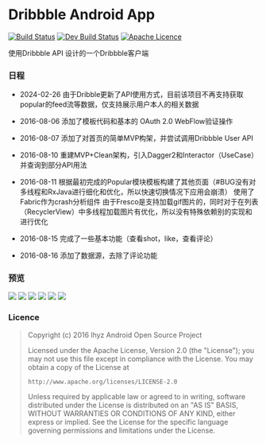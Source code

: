 # Dribbble Android App
[![Build Status](https://travis-ci.org/wylhyz/DribbbleApp.svg?branch=master)](https://travis-ci.org/wylhyz/DribbbleApp)
[![Dev Build Status](https://gitlab.com/wylhyz/DribbbleApp/badges/develope/build.svg)](https://gitlab.com/wylhyz/DribbbleApp)
[![Apache Licence](https://img.shields.io/hexpm/l/plug.svg?maxAge=2592000)](http://www.apache.org/licenses/LICENSE-2.0.html)

使用Dribbble API 设计的一个Dribbble客户端

### 日程

- 2024-02-26 由于Dribble更新了API使用方式，目前该项目不再支持获取popular的feed流等数据，仅支持展示用户本人的相关数据

- 2016-08-06 添加了模板代码和基本的 OAuth 2.0 WebFlow验证操作
- 2016-08-07 添加了对首页的简单MVP构架，并尝试调用Dribbble User API
- 2016-08-10 重建MVP+Clean架构，引入Dagger2和Interactor（UseCase）并查询到部分API用法
- 2016-08-11 根据最初完成的Popular模块模板构建了其他页面（#BUG没有对多线程和RxJava进行细化和优化，所以快速切换情况下应用会崩溃）
  使用了Fabric作为crash分析组件
  由于Fresco是支持加载gif图片的，同时对于在列表（RecyclerView）中多线程加载图片有优化，所以没有特殊依赖别的实现和进行优化

- 2016-08-15 完成了一些基本功能（查看shot，like，查看评论）
- 2016-08-16 添加了数据源，去除了评论功能


### 预览
![](/art/device-2016-08-16-234112.png)
![](/art/device-2016-08-16-234144.png)
![](/art/device-2016-08-16-234213.png)
![](/art/device-2016-08-16-234241.png)
![](/art/device-2016-08-16-234317.png)
![](/art/device-2016-08-16-234412.png)


### Licence

> Copyright (c) 2016 lhyz Android Open Source Project
>
> Licensed under the Apache License, Version 2.0 (the "License");
> you may not use this file except in compliance with the License.
> You may obtain a copy of the License at
>
>     http://www.apache.org/licenses/LICENSE-2.0
>
> Unless required by applicable law or agreed to in writing, software
> distributed under the License is distributed on an "AS IS" BASIS,
> WITHOUT WARRANTIES OR CONDITIONS OF ANY KIND, either express or implied.
> See the License for the specific language governing permissions and
> limitations under the License.